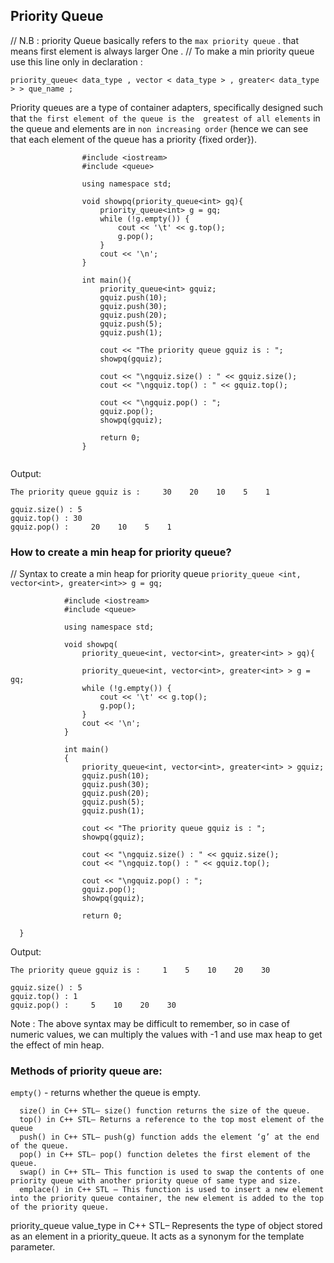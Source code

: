 Priority Queue 
------------------------------------------------------
// N.B :  priority Queue basically refers to the `max priority queue` . that means first element is always larger One .
// To make a min priority queue use this line only in declaration :
 
 ``` 
 priority_queue< data_type , vector < data_type > , greater< data_type > > que_name ;
 ```

Priority queues are a type of container adapters, specifically designed such that `the first element of the queue is the 
greatest of all elements` in the queue and elements are in `non increasing order` (hence we can see that each element of the 
queue has a priority {fixed order}).
```
                #include <iostream>
                #include <queue>

                using namespace std;

                void showpq(priority_queue<int> gq){
                    priority_queue<int> g = gq;
                    while (!g.empty()) {
                        cout << '\t' << g.top();
                        g.pop();
                    }
                    cout << '\n';
                }

                int main(){
                    priority_queue<int> gquiz;
                    gquiz.push(10);
                    gquiz.push(30);
                    gquiz.push(20);
                    gquiz.push(5);
                    gquiz.push(1);

                    cout << "The priority queue gquiz is : ";
                    showpq(gquiz);

                    cout << "\ngquiz.size() : " << gquiz.size();
                    cout << "\ngquiz.top() : " << gquiz.top();

                    cout << "\ngquiz.pop() : ";
                    gquiz.pop();
                    showpq(gquiz);

                    return 0;
                }
                
```

Output: 
```
The priority queue gquiz is :     30    20    10    5    1

gquiz.size() : 5
gquiz.top() : 30
gquiz.pop() :     20    10    5    1
```

### How to create a min heap for priority queue? 

                                
// Syntax to create a min heap for priority queue 
           `priority_queue <int, vector<int>, greater<int>> g = gq;  `
           

                #include <iostream>
                #include <queue>

                using namespace std;

                void showpq(
                    priority_queue<int, vector<int>, greater<int> > gq){
                    
                    priority_queue<int, vector<int>, greater<int> > g = gq;
                    while (!g.empty()) {
                        cout << '\t' << g.top();
                        g.pop();
                    }
                    cout << '\n';
                }

                int main()
                {
                    priority_queue<int, vector<int>, greater<int> > gquiz;
                    gquiz.push(10);
                    gquiz.push(30);
                    gquiz.push(20);
                    gquiz.push(5);
                    gquiz.push(1);

                    cout << "The priority queue gquiz is : ";
                    showpq(gquiz);

                    cout << "\ngquiz.size() : " << gquiz.size();
                    cout << "\ngquiz.top() : " << gquiz.top();

                    cout << "\ngquiz.pop() : ";
                    gquiz.pop();
                    showpq(gquiz);

                    return 0;

      }
      
Output: 

```
The priority queue gquiz is :     1    5    10    20    30

gquiz.size() : 5
gquiz.top() : 1
gquiz.pop() :     5    10    20    30

```

Note : The above syntax may be difficult to remember, so in case of numeric values, we can multiply the values with -1 and use max heap to get the effect of min heap.

### Methods of priority queue are: 

      
`empty()`  - returns whether the queue is empty.
      
      size() in C++ STL– size() function returns the size of the queue.
      top() in C++ STL– Returns a reference to the top most element of the queue
      push() in C++ STL– push(g) function adds the element ‘g’ at the end of the queue.
      pop() in C++ STL– pop() function deletes the first element of the queue.
      swap() in C++ STL– This function is used to swap the contents of one priority queue with another priority queue of same type and size.
      emplace() in C++ STL – This function is used to insert a new element into the priority queue container, the new element is added to the top of the priority queue.
priority_queue value_type in C++ STL– Represents the type of object stored as an element in a priority_queue. It acts as a synonym for the template parameter.




